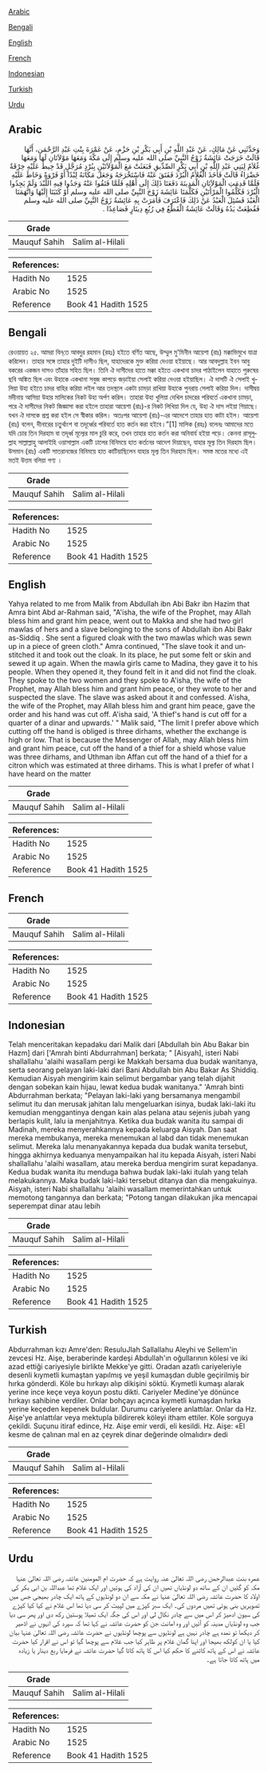 [Arabic](#arabic)

[Bengali](#bengali)

[English](#english)

[French](#french)

[Indonesian](#indonesian)

[Turkish](#turkish)

[Urdu](#urdu)

## Arabic


<div dir="rtl" lang="ar" style={{fontSize:'larger',backgroundColor:'#f8f9fa',padding:20}}>
وَحَدَّثَنِي عَنْ مَالِكٍ، عَنْ عَبْدِ اللَّهِ بْنِ أَبِي بَكْرِ بْنِ حَزْمٍ، عَنْ عَمْرَةَ بِنْتِ عَبْدِ الرَّحْمَنِ، أَنَّهَا قَالَتْ خَرَجَتْ عَائِشَةُ زَوْجُ النَّبِيِّ صلى الله عليه وسلم إِلَى مَكَّةَ وَمَعَهَا مَوْلاَتَانِ لَهَا وَمَعَهَا غُلاَمٌ لِبَنِي عَبْدِ اللَّهِ بْنِ أَبِي بَكْرٍ الصِّدِّيقِ فَبَعَثَتْ مَعَ الْمَوْلاَتَيْنِ بِبُرْدٍ مُرَجَّلٍ قَدْ خِيطَ عَلَيْهِ خِرْقَةٌ خَضْرَاءُ قَالَتْ فَأَخَذَ الْغُلاَمُ الْبُرْدَ فَفَتَقَ عَنْهُ فَاسْتَخْرَجَهُ وَجَعَلَ مَكَانَهُ لِبْدًا أَوْ فَرْوَةً وَخَاطَ عَلَيْهِ فَلَمَّا قَدِمَتِ الْمَوْلاَتَانِ الْمَدِينَةَ دَفَعَتَا ذَلِكَ إِلَى أَهْلِهِ فَلَمَّا فَتَقُوا عَنْهُ وَجَدُوا فِيهِ اللِّبْدَ وَلَمْ يَجِدُوا الْبُرْدَ فَكَلَّمُوا الْمَرْأَتَيْنِ فَكَلَّمَتَا عَائِشَةَ زَوْجَ النَّبِيِّ صلى الله عليه وسلم أَوْ كَتَبَتَا إِلَيْهَا وَاتَّهَمَتَا الْعَبْدَ فَسُئِلَ الْعَبْدُ عَنْ ذَلِكَ فَاعْتَرَفَ فَأَمَرَتْ بِهِ عَائِشَةُ زَوْجُ النَّبِيِّ صلى الله عليه وسلم فَقُطِعَتْ يَدُهُ وَقَالَتْ عَائِشَةُ الْقَطْعُ فِي رُبُعِ دِينَارٍ فَصَاعِدًا ‏.‏
</div>
<div style={{backgroundColor:'#f8f9fa',padding:20, marginBottom: 10}}><table> <thead> <tr> <th>Grade</th> <th></th> </tr> </thead> <tbody> <tr><td>Mauquf Sahih</td><td>Salim al-Hilali</td></tr></tbody></table><table> <thead> <tr> <th>References:</th> <th></th> </tr> </thead> <tbody><tr><td>Hadith No</td><td>1525</td></tr><tr><td>Arabic No</td><td>1525</td></tr><tr><td>Reference</td><td>Book 41 Hadith 1525</td></tr></tbody></table></div>

## Bengali


<div dir="ltr" lang="bn" style={{fontSize:'larger',backgroundColor:'#f8f9fa',padding:20}}>
রেওয়ায়ত ২৫. আমরা বিন্‌তে আবদুর রহমান (রহঃ) হইতে বর্ণিত আছে, উম্মুল মু'মিনীন আয়েশা (রাঃ) মক্কাভিমুখে যাত্রা করিলেন। তাহার সঙ্গে তাহার দুইটি দাসীও ছিল, যাহাদেরকে মুক্ত করিয়া দেওয়া হইয়াছে। আর আবদুল্লাহ ইবন আবু বকরের একজন দাসও তাঁহার সহিত ছিল। তিনি ঐ দাসীদের হাতে মক্কা হইতে একখানা চাদর পাঠাইলেন যাহাতে পুরুষের ছবি অঙ্কিত ছিল এবং উহাকে একখানা সবুজ কাপড়ে জড়াইয়া সেলাই করিয়া দেওয়া হইয়াছিল। ঐ দাসটি ঐ সেলাই খুলিয়া উহা হইতে চাদর বাহির করিয়া লইল আর তদস্থলে একটা চামড়া রাখিয়া উহাকে পুনরায় সেলাই করিয়া দিল। দাসীদ্বয় মদীনায় আসিয়া উহার মালিকের নিকট উহা অর্পণ করিল। তাহারা উহা খুলিয়া দেখিল চাদরের পরিবর্তে একখানা চামড়া, পরে ঐ দাসীদের নিকট জিজ্ঞাসা করা হইলে তাহারা আয়েশা (রাঃ)-র নিকট লিখিয়া দিল যে, উহা ঐ দাস লইয়া গিয়াছে। যখন ঐ দাসকে প্রশ্ন করা হইল সে স্বীকার করিল। অতঃপর আয়েশা (রাঃ)-এর আদেশে তাহার হাত কাটা হইল। আয়েশা (রাঃ) বলেন, দীনারের চতুর্থাংশ বা তদূর্ধ্বের পরিবর্তে হাত কর্তন করা হইবে।”[1] মালিক (রহঃ) বলেনঃ আমাদের মতে যদি চোর তিন দিরহাম বা তদূর্ধ্ব মূল্যের মাল চুরি করে, তখন তাহার হাত কর্তন করা অনিবার্য হইয়া পড়ে। কেননা রাসূলুল্লাহ সাল্লাল্লাহু আলাইহি ওয়াসাল্লাম একটি ঢালের বিনিময়ে হাত কর্তনের আদেশ দিয়াছেন, যাহার মূল্য তিন দিরহাম ছিল। উসমান (রাঃ) একটি সাতরানজের বিনিময়ে হাত কাটিয়াছিলেন যাহার মূল্য তিন দিরহাম ছিল। সমস্ত মতের মধ্যে এই মতই উত্তম বলিয়া গণ্য ।
</div>
<div style={{backgroundColor:'#f8f9fa',padding:20, marginBottom: 10}}><table> <thead> <tr> <th>Grade</th> <th></th> </tr> </thead> <tbody> <tr><td>Mauquf Sahih</td><td>Salim al-Hilali</td></tr></tbody></table><table> <thead> <tr> <th>References:</th> <th></th> </tr> </thead> <tbody><tr><td>Hadith No</td><td>1525</td></tr><tr><td>Arabic No</td><td>1525</td></tr><tr><td>Reference</td><td>Book 41 Hadith 1525</td></tr></tbody></table></div>

## English


<div dir="ltr" lang="en" style={{fontSize:'larger',backgroundColor:'#f8f9fa',padding:20}}>
Yahya related to me from Malik from Abdullah ibn Abi Bakr ibn Hazim that Amra bint Abd ar-Rahman said, "A'isha, the wife of the Prophet, may Allah bless him and grant him peace, went out to Makka and she had two girl mawlas of hers and a slave belonging to the sons of Abdullah ibn Abi Bakr as-Siddiq . She sent a figured cloak with the two mawlas which was sewn up in a piece of green cloth." Amra continued, "The slave took it and unstitched it and took out the cloak. In its place, he put some felt or skin and sewed it up again. When the mawla girls came to Madina, they gave it to his people. When they opened it, they found felt in it and did not find the cloak. They spoke to the two women and they spoke to A'isha, the wife of the Prophet, may Allah bless him and grant him peace, or they wrote to her and suspected the slave. The slave was asked about it and confessed. A'isha, the wife of the Prophet, may Allah bless him and grant him peace, gave the order and his hand was cut off. A'isha said, 'A thief's hand is cut off for a quarter of a dinar and upwards.' " Malik said, "The limit I prefer above which cutting off the hand is obliged is three dirhams, whether the exchange is high or low. That is because the Messenger of Allah, may Allah bless him and grant him peace, cut off the hand of a thief for a shield whose value was three dirhams, and Uthman ibn Affan cut off the hand of a thief for a citron which was estimated at three dirhams. This is what I prefer of what I have heard on the matter
</div>
<div style={{backgroundColor:'#f8f9fa',padding:20, marginBottom: 10}}><table> <thead> <tr> <th>Grade</th> <th></th> </tr> </thead> <tbody> <tr><td>Mauquf Sahih</td><td>Salim al-Hilali</td></tr></tbody></table><table> <thead> <tr> <th>References:</th> <th></th> </tr> </thead> <tbody><tr><td>Hadith No</td><td>1525</td></tr><tr><td>Arabic No</td><td>1525</td></tr><tr><td>Reference</td><td>Book 41 Hadith 1525</td></tr></tbody></table></div>

## French


<div dir="ltr" lang="fr" style={{fontSize:'larger',backgroundColor:'#f8f9fa',padding:20}}>

</div>
<div style={{backgroundColor:'#f8f9fa',padding:20, marginBottom: 10}}><table> <thead> <tr> <th>Grade</th> <th></th> </tr> </thead> <tbody> <tr><td>Mauquf Sahih</td><td>Salim al-Hilali</td></tr></tbody></table><table> <thead> <tr> <th>References:</th> <th></th> </tr> </thead> <tbody><tr><td>Hadith No</td><td>1525</td></tr><tr><td>Arabic No</td><td>1525</td></tr><tr><td>Reference</td><td>Book 41 Hadith 1525</td></tr></tbody></table></div>

## Indonesian


<div dir="ltr" lang="id" style={{fontSize:'larger',backgroundColor:'#f8f9fa',padding:20}}>
Telah menceritakan kepadaku dari Malik dari [Abdullah bin Abu Bakar bin Hazm] dari ['Amrah binti Abdurrahman] berkata; " [Aisyah], isteri Nabi shallallahu 'alaihi wasallam pergi ke Makkah bersama dua budak wanitanya, serta seorang pelayan laki-laki dari Bani Abdullah bin Abu Bakar As Shiddiq. Kemudian Aisyah mengirim kain selimut bergambar yang telah dijahit dengan sobekan kain hijau, lewat kedua budak wanitanya." 'Amrah binti Abdurrahman berkata; "Pelayan laki-laki yang bersamanya mengambil selimut itu dan merusak jahitan lalu mengeluarkan isinya, budak laki-laki itu kemudian menggantinya dengan kain alas pelana atau sejenis jubah yang berlapis kulit, lalu ia menjahitnya. Ketika dua budak wanita itu sampai di Madinah, mereka menyerahkannya kepada keluarga Aisyah. Dan saat mereka membukanya, mereka menemukan al labd dan tidak menemukan selimut. Mereka lalu menanyakannya kepada dua budak wanita tersebut, hingga akhirnya keduanya menyampaikan hal itu kepada Aisyah, isteri Nabi shallallahu 'alaihi wasallam, atau mereka berdua mengirim surat kepadanya. Kedua budak wanita itu menduga bahwa budak laki-laki itulah yang telah melakukannya. Maka budak laki-laki tersebut ditanya dan dia mengakuinya. Aisyah, isteri Nabi shallallahu 'alaihi wasallam memerintahkan untuk memotong tangannya dan berkata; "Potong tangan dilakukan jika mencapai seperempat dinar atau lebih
</div>
<div style={{backgroundColor:'#f8f9fa',padding:20, marginBottom: 10}}><table> <thead> <tr> <th>Grade</th> <th></th> </tr> </thead> <tbody> <tr><td>Mauquf Sahih</td><td>Salim al-Hilali</td></tr></tbody></table><table> <thead> <tr> <th>References:</th> <th></th> </tr> </thead> <tbody><tr><td>Hadith No</td><td>1525</td></tr><tr><td>Arabic No</td><td>1525</td></tr><tr><td>Reference</td><td>Book 41 Hadith 1525</td></tr></tbody></table></div>

## Turkish


<div dir="ltr" lang="tr" style={{fontSize:'larger',backgroundColor:'#f8f9fa',padding:20}}>
Abdurrahman kızı Amre'den: ResuluJlah Sallallahu Aleyhi ve Sellem'in zevcesi Hz. Aişe, beraberinde kardeşi Abdullah'ın oğullarının kölesi ve iki azad ettiği cariyesiyle birlikte Mekke'ye gitti. Oradan azatlı cariyeleriyle desenli kıymetli kumaştan yapılmış ve yeşil kumaşdan duble geçirilmiş bir hırka gönderdi. Köle bu hırkayı alıp dikişini söktü. Kıymetli kumaşı alarak yerine ince keçe veya koyun postu dikti. Cariyeler Medine'ye dönünce hırkayı sahibine verdiler. On­lar bohçayı açınca kıymetli kumaşdan hırka yerine keçeden kepe­nek buldular. Durumu cariyelere anlattılar. Onlar da Hz. Aişe'ye anlattılar veya mektupla bildirerek köleyi itham ettiler. Köle sor­guya çekildi. Suçunu itiraf edince, Hz. Aişe emir verdi, eli kesildi. Hz. Aişe: «El kesme de çalınan mal en az çeyrek dinar değerinde olmalıdır» dedi
</div>
<div style={{backgroundColor:'#f8f9fa',padding:20, marginBottom: 10}}><table> <thead> <tr> <th>Grade</th> <th></th> </tr> </thead> <tbody> <tr><td>Mauquf Sahih</td><td>Salim al-Hilali</td></tr></tbody></table><table> <thead> <tr> <th>References:</th> <th></th> </tr> </thead> <tbody><tr><td>Hadith No</td><td>1525</td></tr><tr><td>Arabic No</td><td>1525</td></tr><tr><td>Reference</td><td>Book 41 Hadith 1525</td></tr></tbody></table></div>

## Urdu


<div dir="rtl" lang="ur" style={{fontSize:'larger',backgroundColor:'#f8f9fa',padding:20}}>
عمرہ بنت عبدالرحمن رضی اللہ تعالیٰ عنہ روایت ہے کہ حضرت ام المومنین عائشہ رضی اللہ تعالیٰ عنہا مکہ کو گئیں ان کے ساتھ دو لونڈیاں تھیں ان کی آزاد کی ہوئیں اور ایک غلام تھا عبداللہ بن ابی بکر کی اولاد کا حضرت عائشہ رضی اللہ تعالیٰ عنہا نے مکہ سے ان دو لونڈیوں کے ہاتھ ایک چادر بھیجی جس میں تصویریں بنی ہوئی تھیں مردوں کی۔ ایک سبز کپڑے میں لپیٹ کر سی دیا تھا اس غلام نے کیا کیا کپڑے کی سیون ادھیڑ کر اس میں سے چادر نکال لی اور اس کی جگہ ایک تھیلا پوستین رکھ دی اور پھر سی دیا جب وہ لونڈیاں مدینہ کو آئیں اور وہ امانت جن کو حضرت عائشہ نے کہا تھا کہ سپرد کی انہوں نے اڈھیر کر دیکھا تو نمدہ ہے چادر نہیں ہے لونڈیوں سے پوچھا لونڈیوں نے حضرت عائشہ رضی اللہ تعالیٰ عنہا بیان کیا یا ان کولکھ بھیجا اور اپنا گمان غلام پر ظاہر کیا جب غلام سے پوچھا گیا تو اس نے اقرار کیا حضرت عائشہ نے اس کے ہاتھ کاٹنے کا حکم کیا اس کا ہاتھ کاٹا گیا حضرت عائشہ نے فرمایا ربع دینار یا زیادہ میں ہاتھ کاٹا جاتا ہے۔
</div>
<div style={{backgroundColor:'#f8f9fa',padding:20, marginBottom: 10}}><table> <thead> <tr> <th>Grade</th> <th></th> </tr> </thead> <tbody> <tr><td>Mauquf Sahih</td><td>Salim al-Hilali</td></tr></tbody></table><table> <thead> <tr> <th>References:</th> <th></th> </tr> </thead> <tbody><tr><td>Hadith No</td><td>1525</td></tr><tr><td>Arabic No</td><td>1525</td></tr><tr><td>Reference</td><td>Book 41 Hadith 1525</td></tr></tbody></table></div>